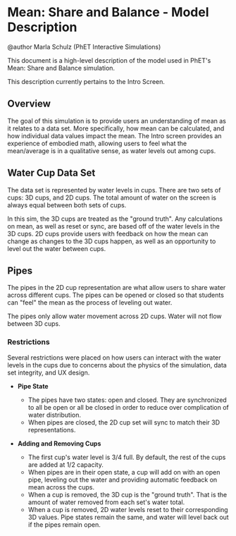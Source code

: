 # Mean: Share and Balance - Model Description

@author Marla Schulz (PhET Interactive Simulations)

This document is a high-level description of the model used in PhET's Mean: Share and Balance simulation.

This description currently pertains to the Intro Screen.

## Overview

The goal of this simulation is to provide users an understanding of mean as it relates to a data set. More specifically,
how mean can be calculated, and how individual data values impact the mean. The Intro screen provides an experience of
embodied math, allowing users to feel what the mean/average is in a qualitative sense, as water levels out among cups.

## Water Cup Data Set

The data set is represented by water levels in cups. There are two sets of cups: 3D cups, and 2D cups. The total amount
of water on the screen is always equal between both sets of cups.

In this sim, the 3D cups are treated as the "ground truth". Any calculations on mean, as well as reset or sync, are
based off of the water levels in the 3D cups. 2D cups provide users with feedback on how the mean can change as changes
to the 3D cups happen, as well as an opportunity to level out the water between cups.

## Pipes

The pipes in the 2D cup representation are what allow users to share water across different cups. The pipes can be
opened or closed so that students can "feel" the mean as the process of leveling out water.

The pipes only allow water movement across 2D cups. Water will not flow between 3D cups.

### Restrictions

Several restrictions were placed on how users can interact with the water levels in the cups due to concerns about the
physics of the simulation, data set integrity, and UX design.

- **Pipe State**
  - The pipes have two states: open and closed. They are synchronized to all be open or all be closed in order to reduce
    over complication of water distribution.
  - When pipes are closed, the 2D cup set will sync to match their 3D representations.

- **Adding and Removing Cups**
  - The first cup's water level is 3/4 full. By default, the rest of the cups are added at 1/2 capacity.
  - When pipes are in their open state, a cup will add on with an open pipe, leveling out the water and providing
    automatic feedback on mean across the cups.
  - When a cup is removed, the 3D cup is the "ground truth". That is the amount of water removed from each set's water
    total.
  - When a cup is removed, 2D water levels reset to their corresponding 3D values. Pipe states remain the same, and
    water will level back out if the pipes remain open.
